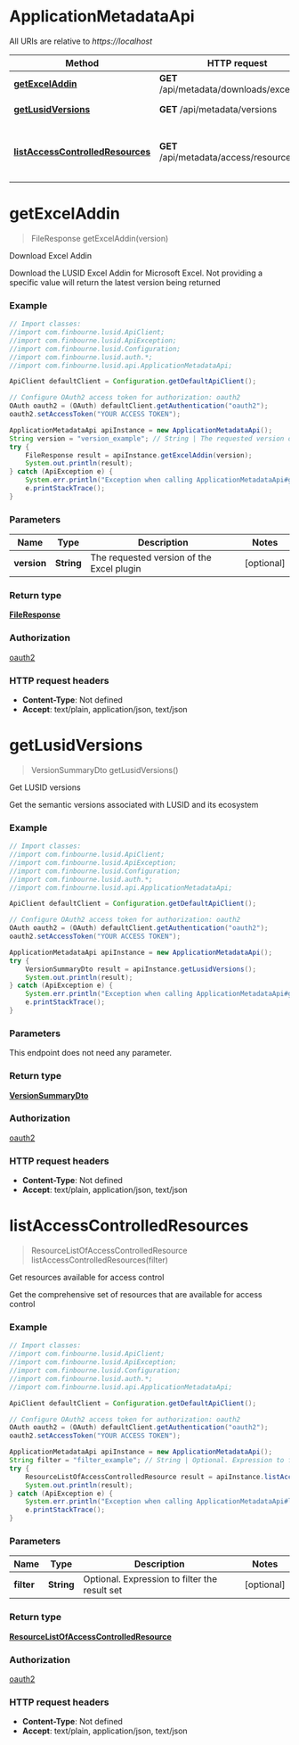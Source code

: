 # ApplicationMetadataApi

All URIs are relative to *https://localhost*

Method | HTTP request | Description
------------- | ------------- | -------------
[**getExcelAddin**](ApplicationMetadataApi.md#getExcelAddin) | **GET** /api/metadata/downloads/exceladdin | Download Excel Addin
[**getLusidVersions**](ApplicationMetadataApi.md#getLusidVersions) | **GET** /api/metadata/versions | Get LUSID versions
[**listAccessControlledResources**](ApplicationMetadataApi.md#listAccessControlledResources) | **GET** /api/metadata/access/resources | Get resources available for access control


<a name="getExcelAddin"></a>
# **getExcelAddin**
> FileResponse getExcelAddin(version)

Download Excel Addin

Download the LUSID Excel Addin for Microsoft Excel. Not providing a specific value will return the latest version being returned

### Example
```java
// Import classes:
//import com.finbourne.lusid.ApiClient;
//import com.finbourne.lusid.ApiException;
//import com.finbourne.lusid.Configuration;
//import com.finbourne.lusid.auth.*;
//import com.finbourne.lusid.api.ApplicationMetadataApi;

ApiClient defaultClient = Configuration.getDefaultApiClient();

// Configure OAuth2 access token for authorization: oauth2
OAuth oauth2 = (OAuth) defaultClient.getAuthentication("oauth2");
oauth2.setAccessToken("YOUR ACCESS TOKEN");

ApplicationMetadataApi apiInstance = new ApplicationMetadataApi();
String version = "version_example"; // String | The requested version of the Excel plugin
try {
    FileResponse result = apiInstance.getExcelAddin(version);
    System.out.println(result);
} catch (ApiException e) {
    System.err.println("Exception when calling ApplicationMetadataApi#getExcelAddin");
    e.printStackTrace();
}
```

### Parameters

Name | Type | Description  | Notes
------------- | ------------- | ------------- | -------------
 **version** | **String**| The requested version of the Excel plugin | [optional]

### Return type

[**FileResponse**](FileResponse.md)

### Authorization

[oauth2](../README.md#oauth2)

### HTTP request headers

 - **Content-Type**: Not defined
 - **Accept**: text/plain, application/json, text/json

<a name="getLusidVersions"></a>
# **getLusidVersions**
> VersionSummaryDto getLusidVersions()

Get LUSID versions

Get the semantic versions associated with LUSID and its ecosystem

### Example
```java
// Import classes:
//import com.finbourne.lusid.ApiClient;
//import com.finbourne.lusid.ApiException;
//import com.finbourne.lusid.Configuration;
//import com.finbourne.lusid.auth.*;
//import com.finbourne.lusid.api.ApplicationMetadataApi;

ApiClient defaultClient = Configuration.getDefaultApiClient();

// Configure OAuth2 access token for authorization: oauth2
OAuth oauth2 = (OAuth) defaultClient.getAuthentication("oauth2");
oauth2.setAccessToken("YOUR ACCESS TOKEN");

ApplicationMetadataApi apiInstance = new ApplicationMetadataApi();
try {
    VersionSummaryDto result = apiInstance.getLusidVersions();
    System.out.println(result);
} catch (ApiException e) {
    System.err.println("Exception when calling ApplicationMetadataApi#getLusidVersions");
    e.printStackTrace();
}
```

### Parameters
This endpoint does not need any parameter.

### Return type

[**VersionSummaryDto**](VersionSummaryDto.md)

### Authorization

[oauth2](../README.md#oauth2)

### HTTP request headers

 - **Content-Type**: Not defined
 - **Accept**: text/plain, application/json, text/json

<a name="listAccessControlledResources"></a>
# **listAccessControlledResources**
> ResourceListOfAccessControlledResource listAccessControlledResources(filter)

Get resources available for access control

Get the comprehensive set of resources that are available for access control

### Example
```java
// Import classes:
//import com.finbourne.lusid.ApiClient;
//import com.finbourne.lusid.ApiException;
//import com.finbourne.lusid.Configuration;
//import com.finbourne.lusid.auth.*;
//import com.finbourne.lusid.api.ApplicationMetadataApi;

ApiClient defaultClient = Configuration.getDefaultApiClient();

// Configure OAuth2 access token for authorization: oauth2
OAuth oauth2 = (OAuth) defaultClient.getAuthentication("oauth2");
oauth2.setAccessToken("YOUR ACCESS TOKEN");

ApplicationMetadataApi apiInstance = new ApplicationMetadataApi();
String filter = "filter_example"; // String | Optional. Expression to filter the result set
try {
    ResourceListOfAccessControlledResource result = apiInstance.listAccessControlledResources(filter);
    System.out.println(result);
} catch (ApiException e) {
    System.err.println("Exception when calling ApplicationMetadataApi#listAccessControlledResources");
    e.printStackTrace();
}
```

### Parameters

Name | Type | Description  | Notes
------------- | ------------- | ------------- | -------------
 **filter** | **String**| Optional. Expression to filter the result set | [optional]

### Return type

[**ResourceListOfAccessControlledResource**](ResourceListOfAccessControlledResource.md)

### Authorization

[oauth2](../README.md#oauth2)

### HTTP request headers

 - **Content-Type**: Not defined
 - **Accept**: text/plain, application/json, text/json

